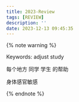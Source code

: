```yaml
---
title: 2023-Review
tags: [REVIEW]
description: ''
date: 2023-12-13 09:45:35
---
```


{% note warning %}

Keywords: adjust study

每个地方 同学 学生 的帮助

身体感官敏感


{% endnote %}
